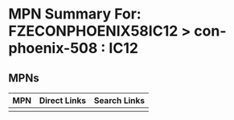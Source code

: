 



# MPN Summary For: FZECONPHOENIX58IC12 > con-phoenix-508 : IC12

## MPNs
  

|MPN|Direct Links|Search Links|
| :--- | :--- | :--- |
||||
